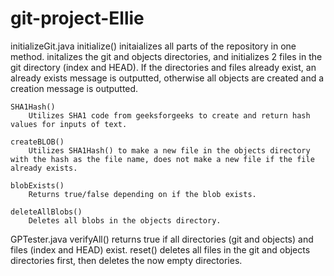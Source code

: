 # git-project-Ellie
initializeGit.java
    initialize()
        initaializes all parts of the repository in one method.
        initalizes the git and objects directories, and initializes 2 files in the git directory (index and HEAD).
        If the directories and files already exist, an already exists message is outputted, otherwise all objects are created and a creation message is outputted. 

    SHA1Hash()
        Utilizes SHA1 code from geeksforgeeks to create and return hash values for inputs of text.

    createBLOB()
        Utilizes SHA1Hash() to make a new file in the objects directory with the hash as the file name, does not make a new file if the file already exists. 

    blobExists()
        Returns true/false depending on if the blob exists. 

    deleteAllBlobs()
        Deletes all blobs in the objects directory.

GPTester.java
    verifyAll()
        returns true if all directories (git and objects) and files (index and HEAD) exist.
    reset()
        deletes all files in the git and objects directories first, then deletes the now empty directories.